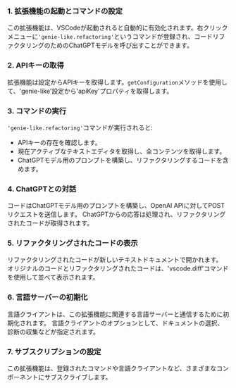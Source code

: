 ### 1. 拡張機能の起動とコマンドの設定

この拡張機能は、VSCodeが起動されると自動的に有効化されます。右クリックメニューに`'genie-like.refactoring'`というコマンドが登録され、コードリファクタリングのためのChatGPTモデルを呼び出すことができます。

### 2. APIキーの取得

拡張機能は設定からAPIキーを取得します。`getConfiguration`メソッドを使用して、'genie-like'設定から'apiKey'プロパティを取得します。

### 3. コマンドの実行

`'genie-like.refactoring'`コマンドが実行されると:

- APIキーの存在を確認します。
- 現在アクティブなテキストエディタを取得し、全コンテンツを取得します。
- ChatGPTモデル用のプロンプトを構築し、リファクタリングするコードを含めます。

### 4. ChatGPTとの対話

コードはChatGPTモデル用のプロンプトを構築し、OpenAI APIに対してPOSTリクエストを送信します。
ChatGPTからの応答は処理され、リファクタリングされたコードが取得されます。

### 5. リファクタリングされたコードの表示

リファクタリングされたコードが新しいテキストドキュメントで開かれます。
オリジナルのコードとリファクタリングされたコードは、'vscode.diff'コマンドを使用して並べて表示されます。

### 6. 言語サーバーの初期化

言語クライアントは、この拡張機能に関連する言語サーバーと通信するために初期化されます。
言語クライアントのオプションとして、ドキュメントの選択、診断の収集などが指定されます。

### 7. サブスクリプションの設定

この拡張機能は、登録されたコマンドや言語クライアントなど、さまざまなコンポーネントにサブスクライブします。

